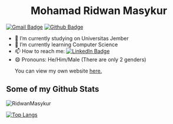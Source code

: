 <h1 align="center">Mohamad Ridwan Masykur</h1>

[![Gmail Badge](https://img.shields.io/badge/-ridwanmasykur05@gmail.com-c14438?style=flat&logo=Gmail&logoColor=white&link=mailto:ridwanmasykur05@gmail.com)](mailto:ridwanmasykur05@gmail.com) 
[![Github Badge](https://img.shields.io/badge/-RidwanMasykur-grey?style=flat&logo=github&logoColor=white&link=https://github.com/RidwanMasykur/)](https://www.github.com/RidwanMasykur/) <p align='left'>

- 🔭 I’m currently studying on Universitas Jember
- 🌱 I’m currently learning Computer Science
- 📫 How to reach me: [![LinkedIn Badge](https://img.shields.io/badge/LinkedIn-0077B5?style=for-the-badge&logo=linkedin&logoColor=white&link=https://www.linkedin.com/in/mohamadridwanmasykur/)](https://www.linkedin.com/in/mohamadridwanmasykur/)
- 😄 Pronouns: He/Him/Male (There are only 2 genders)</p><p align='left'> You can view my own website <a href='https://wayneportfolioweb.netlify.app/ ' target="_blank"><u>here</u>.</a></p>
## Some of my Github Stats
<p align=left> <img src=https://komarev.com/ghpvc/?username=RidwanMasykur alt=RidwanMasykur /> </p>

[![Top Langs](https://github-readme-stats.vercel.app/api/top-langs/?username=RidwanMasykur&layout=compact)](https://github.com/RidwanMasykur/github-readme-stats)
